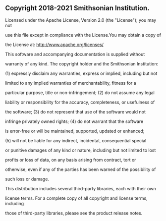 

 ## Copyright 2018-2021 Smithsonian Institution.

 

 Licensed under the Apache License, Version 2.0 (the "License"); you may not

 use this file except in compliance with the License.You may obtain a copy of

 the License at: http://www.apache.org/licenses/

 

 This software and accompanying documentation is supplied without

 warranty of any kind. The copyright holder and the Smithsonian Institution:

 (1) expressly disclaim any warranties, express or implied, including but not

 limited to any implied warranties of merchantability, fitness for a

 particular purpose, title or non-infringement; (2) do not assume any legal

 liability or responsibility for the accuracy, completeness, or usefulness of

 the software; (3) do not represent that use of the software would not

 infringe privately owned rights; (4) do not warrant that the software

 is error-free or will be maintained, supported, updated or enhanced;

 (5) will not be liable for any indirect, incidental, consequential special

 or punitive damages of any kind or nature, including but not limited to lost

 profits or loss of data, on any basis arising from contract, tort or

 otherwise, even if any of the parties has been warned of the possibility of

 such loss or damage.

 

 This distribution includes several third-party libraries, each with their own

 license terms. For a complete copy of all copyright and license terms, including

 those of third-party libraries, please see the product release notes.
